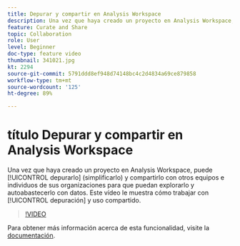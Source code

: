 ```yaml
---
title: Depurar y compartir en Analysis Workspace
description: Una vez que haya creado un proyecto en Analysis Workspace, puede depurarlo (simplificarlo) y compartirlo con otros equipos e individuos de sus organizaciones para que puedan explorarlo y autoabastecerlo con datos. Este vídeo muestra cómo trabajar con la depuración y el uso compartido.
feature: Curate and Share
topic: Collaboration
role: User
level: Beginner
doc-type: feature video
thumbnail: 341021.jpg
kt: 2294
source-git-commit: 5791ddd8ef948d74148bc4c2d4834a69ce879858
workflow-type: tm+mt
source-wordcount: '125'
ht-degree: 89%

---
```


# título Depurar y compartir en Analysis Workspace

Una vez que haya creado un proyecto en Analysis Workspace, puede [!UICONTROL depurarlo] (simplificarlo) y compartirlo con otros equipos e individuos de sus organizaciones para que puedan explorarlo y autoabastecerlo con datos. Este vídeo le muestra cómo trabajar con [!UICONTROL depuración] y uso compartido.

>[!VIDEO](https://video.tv.adobe.com/v/341021/?quality=12&learn=on)

Para obtener más información acerca de esta funcionalidad, visite la [documentación](https://experienceleague.adobe.com/docs/analytics/analyze/analysis-workspace/curate-share/curate.html?lang=es).
